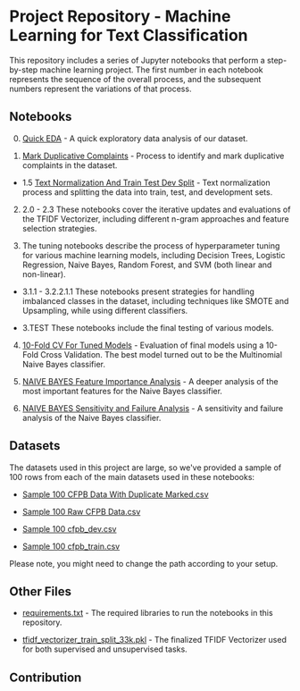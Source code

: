  # Project Repository - Machine Learning for Text Classification

This repository includes a series of Jupyter notebooks that perform a step-by-step machine learning project. The first number in each notebook represents the sequence of the overall process, and the subsequent numbers represent the variations of that process.

## Notebooks

0. [Quick EDA](./Quick%20EDA.ipynb) - A quick exploratory data analysis of our dataset.

1. [Mark Duplicative Complaints](./Mark%20Duplicative%20Complaints.ipynb) - Process to identify and mark duplicative complaints in the dataset.

  - 1.5 [Text Normalization And Train Test Dev Split](./Text%20Normalization%20And%20Train%20Test%20Dev%20Split.ipynb) - Text normalization process and splitting the data into train, test, and development sets.

2. 2.0 - 2.3 These notebooks cover the iterative updates and evaluations of the TFIDF Vectorizer, including different n-gram approaches and feature selection strategies.

3. The tuning notebooks describe the process of hyperparameter tuning for various machine learning models, including Decision Trees, Logistic Regression, Naive Bayes, Random Forest, and SVM (both linear and non-linear).

  - 3.1.1 - 3.2.2.1.1 These notebooks present strategies for handling imbalanced classes in the dataset, including techniques like SMOTE and Upsampling, while using different classifiers. 

  - 3.TEST These notebooks include the final testing of various models.

4. [10-Fold CV For Tuned Models](./10-Fold%20CV%20For%20Tuned%20Models.ipynb) - Evaluation of final models using a 10-Fold Cross Validation. The best model turned out to be the Multinomial Naive Bayes classifier.

5. [NAIVE BAYES Feature Importance Analysis](./NAIVE%20BAYES%20Feature%20Importance%20Analysis.ipynb) - A deeper analysis of the most important features for the Naive Bayes classifier.

6. [NAIVE BAYES Sensitivity and Failure Analysis](./NAIVE%20BAYES%20Sensitivity%20and%20Failure%20Analysis.ipynb) - A sensitivity and failure analysis of the Naive Bayes classifier.

## Datasets

The datasets used in this project are large, so we've provided a sample of 100 rows from each of the main datasets used in these notebooks:

- [Sample 100 CFPB Data With Duplicate Marked.csv](./Sample%20100%20CFPB%20Data%20With%20Duplicate%20Marked.csv)

- [Sample 100 Raw CFPB Data.csv](./Sample%20100%20Raw%20CFPB%20Data.csv)

- [Sample 100 cfpb_dev.csv](./Sample%20100%20cfpb_dev.csv)

- [Sample 100 cfpb_train.csv](./Sample%20100%20cfpb_train.csv)

Please note, you might need to change the path according to your setup.

## Other Files

- [requirements.txt](./requirements.txt) - The required libraries to run the notebooks in this repository.

- [tfidf_vectorizer_train_split_33k.pkl](./tfidf_vectorizer_train_split_33k.pkl) - The finalized TFIDF Vectorizer used for both supervised and unsupervised tasks.

## Contribution
